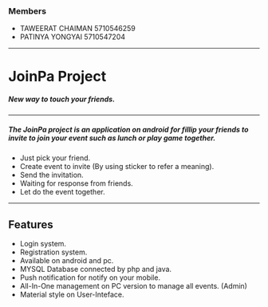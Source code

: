 ### Members
* TAWEERAT CHAIMAN 5710546259
* PATINYA YONGYAI 5710547204
---
# JoinPa Project
##### New way to touch your friends. #####
----
##### The JoinPa project is an application on android for fillip your friends to invite to join your event such as lunch or play game together.

* Just pick your friend.
* Create event to invite (By using sticker to refer a meaning).
* Send the invitation.
* Waiting for response from friends.
* Let do the event together.

---
## Features
* Login system.
* Registration system.
* Available on android and pc.
* MYSQL Database connected by php and java.
* Push notification for notify on your mobile.
* All-In-One management on PC version to manage all events. (Admin)
* Material style on User-Inteface.